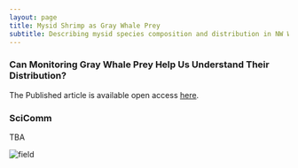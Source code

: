 ```yaml
---
layout: page
title: Mysid Shrimp as Gray Whale Prey
subtitle: Describing mysid species composition and distribution in NW Washington
---
```

### Can Monitoring Gray Whale Prey Help Us Understand Their Distribution?  



The Published article is available open access [here](https://peerj.com/articles/16587/).

### SciComm
TBA

![field](/assets/img/IMG_4866.JPG)
